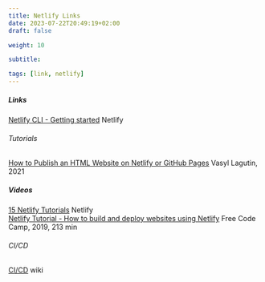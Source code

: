 ```yaml
---
title: Netlify Links
date: 2023-07-22T20:49:19+02:00
draft: false

weight: 10

subtitle: 

tags: [link, netlify]
---
```


##### Links

[Netlify CLI - Getting started](https://cli.netlify.com/getting-started) Netlify <br>



###### Tutorials
[How to Publish an HTML Website on Netlify or GitHub Pages](https://www.freecodecamp.org/news/publish-your-website-netlify-github/) Vasyl Lagutin, 2021 <br>


##### Videos
[15 Netlify Tutorials](https://www.youtube.com/playlist?list=PLzlG0L9jlhEPMR8haUPkxj2hJ_3jh5qa6) Netlify <br>
[Netlify Tutorial - How to build and deploy websites using Netlify](https://www.youtube.com/watch?v=mT5siI19gtc) Free Code Camp, 2019, 213 min <br>


###### CI/CD
[CI/CD](https://de.wikipedia.org/wiki/CI/CD) wiki <br>


<!--
[]() <br>
[]() min <br>
-->